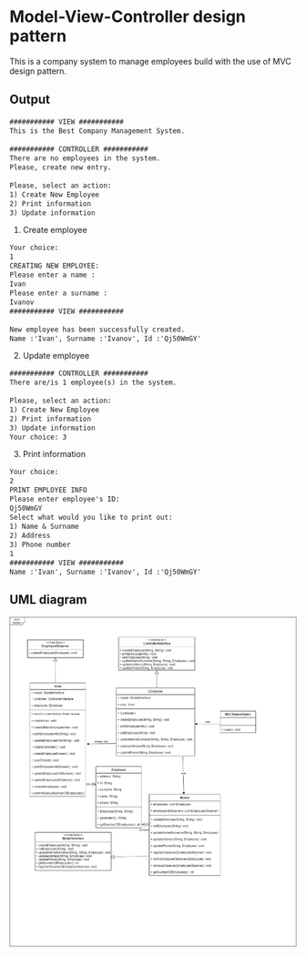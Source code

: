 # Model-View-Controller design pattern
This is a company system to manage employees build with the use of MVC design pattern. 

## Output
```
########### VIEW ###########
This is the Best Company Management System.

########### CONTROLLER ###########
There are no employees in the system. 
Please, create new entry.

Please, select an action:
1) Create New Employee
2) Print information
3) Update information
```

1) Create employee
```
Your choice: 
1
CREATING NEW EMPLOYEE: 
Please enter a name :
Ivan
Please enter a surname :
Ivanov
########### VIEW ###########

New employee has been successfully created.
Name :'Ivan', Surname :'Ivanov', Id :'Qj50WmGY'
```

2) Update employee
```
########### CONTROLLER ###########
There are/is 1 employee(s) in the system. 

Please, select an action:
1) Create New Employee
2) Print information
3) Update information
Your choice: 3
```

3) Print information
```
Your choice: 
2
PRINT EMPLOYEE INFO
Please enter employee's ID: 
Qj50WmGY
Select what would you like to print out:
1) Name & Surname
2) Address
3) Phone number
1
########### VIEW ###########
Name :'Ivan', Surname :'Ivanov', Id :'Qj50WmGY'
```

## UML diagram
![uml](https://github.com/zoyakatashinskaya/model-view-controller-student-project/blob/main/uml_mvc.png)
